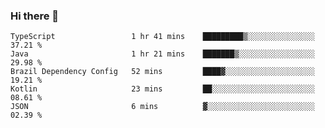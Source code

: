 ### Hi there 👋

<!--START_SECTION:waka-->
```text
TypeScript                 1 hr 41 mins    █████████▒░░░░░░░░░░░░░░░   37.21 % 
Java                       1 hr 21 mins    ███████▒░░░░░░░░░░░░░░░░░   29.98 % 
Brazil Dependency Config   52 mins         ████▓░░░░░░░░░░░░░░░░░░░░   19.21 % 
Kotlin                     23 mins         ██░░░░░░░░░░░░░░░░░░░░░░░   08.61 % 
JSON                       6 mins          ▓░░░░░░░░░░░░░░░░░░░░░░░░   02.39 % 
```
<!--END_SECTION:waka-->

<!--
**jerry-shao/jerry-shao** is a ✨ _special_ ✨ repository because its `README.md` (this file) appears on your GitHub profile.

Here are some ideas to get you started:

- 🔭 I’m currently working on ...
- 🌱 I’m currently learning ...
- 👯 I’m looking to collaborate on ...
- 🤔 I’m looking for help with ...
- 💬 Ask me about ...
- 📫 How to reach me: ...
- 😄 Pronouns: ...
- ⚡ Fun fact: ...
-->
